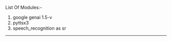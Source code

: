 List Of Modules:-
1. google genai 1.5-v
2. pyttsx3
3. speech_recognition as sr
________________________________________________
